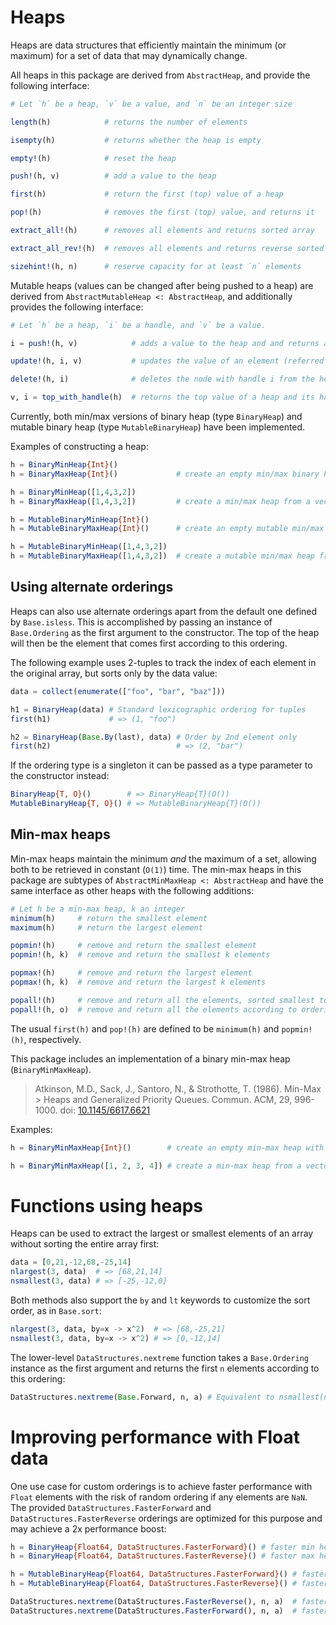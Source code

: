 # Heaps

Heaps are data structures that efficiently maintain the minimum (or
maximum) for a set of data that may dynamically change.

All heaps in this package are derived from `AbstractHeap`, and provide
the following interface:

```julia
# Let `h` be a heap, `v` be a value, and `n` be an integer size

length(h)            # returns the number of elements

isempty(h)           # returns whether the heap is empty

empty!(h)            # reset the heap

push!(h, v)          # add a value to the heap

first(h)             # return the first (top) value of a heap

pop!(h)              # removes the first (top) value, and returns it

extract_all!(h)      # removes all elements and returns sorted array

extract_all_rev!(h)  # removes all elements and returns reverse sorted array

sizehint!(h, n)      # reserve capacity for at least `n` elements
```

Mutable heaps (values can be changed after being pushed to a heap) are
derived from `AbstractMutableHeap <: AbstractHeap`, and additionally
provides the following interface:

```julia
# Let `h` be a heap, `i` be a handle, and `v` be a value.

i = push!(h, v)            # adds a value to the heap and and returns a handle to v

update!(h, i, v)           # updates the value of an element (referred to by the handle i)

delete!(h, i)              # deletes the node with handle i from the heap

v, i = top_with_handle(h)  # returns the top value of a heap and its handle
```

Currently, both min/max versions of binary heap (type `BinaryHeap`) and
mutable binary heap (type `MutableBinaryHeap`) have been implemented.

Examples of constructing a heap:

```julia
h = BinaryMinHeap{Int}()
h = BinaryMaxHeap{Int}()             # create an empty min/max binary heap of integers

h = BinaryMinHeap([1,4,3,2])
h = BinaryMaxHeap([1,4,3,2])         # create a min/max heap from a vector

h = MutableBinaryMinHeap{Int}()
h = MutableBinaryMaxHeap{Int}()      # create an empty mutable min/max heap

h = MutableBinaryMinHeap([1,4,3,2])
h = MutableBinaryMaxHeap([1,4,3,2])  # create a mutable min/max heap from a vector
```

## Using alternate orderings

Heaps can also use alternate orderings apart from the default one defined by
`Base.isless`. This is accomplished by passing an instance of `Base.Ordering`
as the first argument to the constructor. The top of the heap will then be the
element that comes first according to this ordering.

The following example uses 2-tuples to track the index of each element in the
original array, but sorts only by the data value:

```julia
data = collect(enumerate(["foo", "bar", "baz"]))

h1 = BinaryHeap(data) # Standard lexicographic ordering for tuples
first(h1)             # => (1, "foo")

h2 = BinaryHeap(Base.By(last), data) # Order by 2nd element only
first(h2)                            # => (2, "bar")
```

If the ordering type is a singleton it can be passed as a type parameter to the
constructor instead:

```julia
BinaryHeap{T, O}()        # => BinaryHeap{T}(O())
MutableBinaryHeap{T, O}() # => MutableBinaryHeap{T}(O())
```

## Min-max heaps
Min-max heaps maintain the minimum _and_ the maximum of a set,
allowing both to be retrieved in constant (`O(1)`) time.
The min-max heaps in this package are subtypes of `AbstractMinMaxHeap <: AbstractHeap`
and have the same interface as other heaps with the following additions:

```julia
# Let h be a min-max heap, k an integer
minimum(h)     # return the smallest element
maximum(h)     # return the largest element

popmin!(h)     # remove and return the smallest element
popmin!(h, k)  # remove and return the smallest k elements

popmax!(h)     # remove and return the largest element
popmax!(h, k)  # remove and return the largest k elements

popall!(h)     # remove and return all the elements, sorted smallest to largest
popall!(h, o)  # remove and return all the elements according to ordering o
```

The usual `first(h)` and `pop!(h)` are defined to be `minimum(h)` and `popmin!(h)`,
respectively.

This package includes an implementation of a binary min-max heap (`BinaryMinMaxHeap`).
> Atkinson, M.D., Sack, J., Santoro, N., & Strothotte, T. (1986). Min-Max > Heaps and Generalized Priority Queues. Commun. ACM, 29, 996-1000.
> doi: [10.1145/6617.6621](https://doi.org/10.1145/6617.6621)

Examples:
```julia
h = BinaryMinMaxHeap{Int}()        # create an empty min-max heap with integer values

h = BinaryMinMaxHeap([1, 2, 3, 4]) # create a min-max heap from a vector
```

# Functions using heaps

Heaps can be used to extract the largest or smallest elements of an
array without sorting the entire array first:

```julia
data = [0,21,-12,68,-25,14]
nlargest(3, data)  # => [68,21,14]
nsmallest(3, data) # => [-25,-12,0]
```

Both methods also support the `by` and `lt` keywords to customize the sort order,
as in `Base.sort`:

```julia
nlargest(3, data, by=x -> x^2)  # => [68,-25,21]
nsmallest(3, data, by=x -> x^2) # => [0,-12,14]
```

The lower-level `DataStructures.nextreme` function takes a `Base.Ordering`
instance as the first argument and returns the first `n` elements according to
this ordering:

```julia
DataStructures.nextreme(Base.Forward, n, a) # Equivalent to nsmallest(n, a)
```


# Improving performance with Float data

One use case for custom orderings is to achieve faster performance with `Float`
elements with the risk of random ordering if any elements are `NaN`.
The provided `DataStructures.FasterForward` and `DataStructures.FasterReverse`
orderings are optimized for this purpose and may achieve a 2x performance boost:

```julia
h = BinaryHeap{Float64, DataStructures.FasterForward}() # faster min heap
h = BinaryHeap{Float64, DataStructures.FasterReverse}() # faster max heap

h = MutableBinaryHeap{Float64, DataStructures.FasterForward}() # faster mutable min heap
h = MutableBinaryHeap{Float64, DataStructures.FasterReverse}() # faster mutable max heap

DataStructures.nextreme(DataStructures.FasterReverse(), n, a)  # faster nlargest(n, a)
DataStructures.nextreme(DataStructures.FasterForward(), n, a)  # faster nsmallest(n, a)
```
